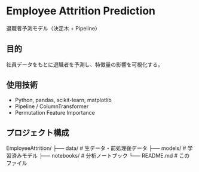 # Employee Attrition Prediction

退職者予測モデル（決定木 + Pipeline）

## 目的
社員データをもとに退職者を予測し、特徴量の影響を可視化する。

## 使用技術
- Python, pandas, scikit-learn, matplotlib
- Pipeline / ColumnTransformer
- Permutation Feature Importance

## プロジェクト構成
EmployeeAttrition/
├── data/             # 生データ・前処理後データ
├── models/           # 学習済みモデル
├── notebooks/        # 分析ノートブック
└── README.md         # このファイル
